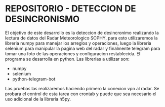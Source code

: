 # REPOSITORIO - DETECCION DE DESINCRONISMO

El objetivo de este desarrollo es la deteccion de desincronimo realizando la lectura de datos del Radar Meteorologico SOPHY, para esto utilizaremos la libreria numpy para manejar los arreglos y operaciones, luego la libreria selenium para manipular la pagina web del radar y finalmente telegram para tomar una foto de las operaciones y configuracion restablecida.
El programa se desarrolla en python. Las librerias a utilizar son:
- numpy
- selenium
- python-telegram-bot

Las pruebas las realizaremos haciendo primero la conexion vpn al radar. Se probara el control de esta tarea con crontab y puede que sea necesario el uso adicional de la libreria h5py.
